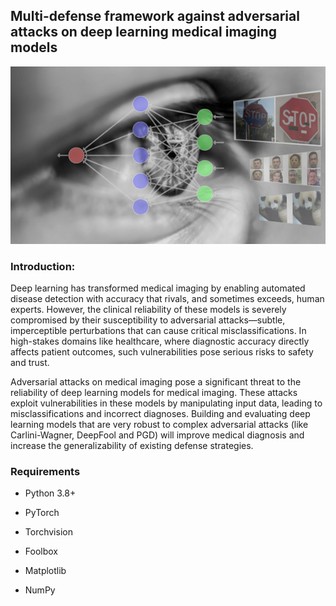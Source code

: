 ## Multi-defense framework against adversarial attacks on deep learning medical imaging models

![Adversarial Attack](Picture1-DL.png)

### Introduction:
Deep learning has transformed medical imaging by enabling automated disease detection with accuracy that rivals, and sometimes exceeds, human experts. However, the clinical reliability of these models is severely compromised by their susceptibility to adversarial attacks—subtle, imperceptible perturbations that can cause critical misclassifications. In high-stakes domains like healthcare, where diagnostic accuracy directly affects patient outcomes, such vulnerabilities pose serious risks to safety and trust.

Adversarial attacks on medical imaging pose a significant threat to the reliability of deep learning models for medical imaging. These attacks exploit vulnerabilities in these models by manipulating input data, leading to misclassifications and incorrect diagnoses. Building and evaluating deep learning models that are very robust to complex adversarial attacks (like Carlini-Wagner, DeepFool and PGD) will improve medical diagnosis and increase the generalizability of existing defense strategies.

### Requirements
- Python 3.8+

- PyTorch

- Torchvision

- Foolbox

- Matplotlib

- NumPy